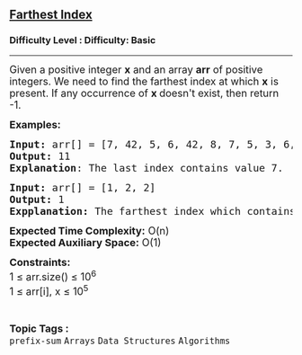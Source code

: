 <h2><a href="https://www.geeksforgeeks.org/problems/longest-equal-prefix3139/1?page=9&sortBy=latest">Farthest Index</a></h2><h3>Difficulty Level : Difficulty: Basic</h3><hr><div class="problems_problem_content__Xm_eO"><p><span style="font-size: 18px;">Given a positive integer <strong>x</strong> and an array <strong>arr</strong> of positive integers. We need to find the farthest index at which <strong>x</strong> is present. If&nbsp;<span style="box-sizing: border-box; margin: 0px; padding: 0px;">any occurrence of&nbsp;<strong>x&nbsp;</strong>doesn't exist, </span>then return -1.</span></p>
<p><span style="font-size: 18px;"><strong>Examples:</strong></span></p>
<pre><span style="font-size: 18px;"><strong>Input: </strong>arr[] = [7, 42, 5, 6, 42, 8, 7, 5, 3, 6, 7] and x = 7
<strong>Output:</strong> 11
<strong>Explanation</strong>: The last index contains value 7.</span></pre>
<pre><span style="font-size: 18px;"><strong>Input: </strong>arr[] = [1, 2, 2]
<strong>Output:</strong> 1<br><strong>Expplanation: </strong>The farthest index which contains value x is 1.</span></pre>
<p><span style="font-size: 18px;"><strong>Expected Time Complexity:</strong> O(n)<br><strong>Expected Auxiliary Space:</strong> O(1)</span></p>
<p><span style="font-size: 18px;"><strong>Constraints:</strong><br>1 ≤ arr.size() ≤ 10<sup>6</sup><br>1 ≤ arr[i], x ≤ 10<sup>5</sup><br></span></p></div><br><p><span style=font-size:18px><strong>Topic Tags : </strong><br><code>prefix-sum</code>&nbsp;<code>Arrays</code>&nbsp;<code>Data Structures</code>&nbsp;<code>Algorithms</code>&nbsp;